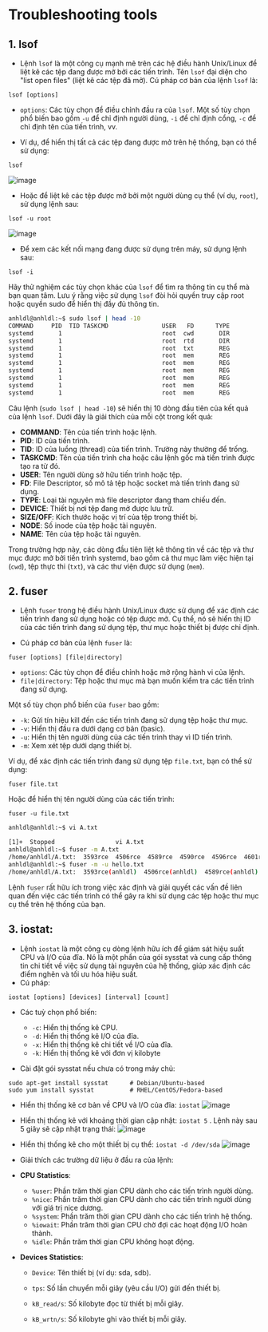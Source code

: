 # Troubleshooting tools

## 1. lsof
- Lệnh `lsof` là một công cụ mạnh mẽ trên các hệ điều hành Unix/Linux để liệt kê các tệp đang được mở bởi các tiến trình. Tên `lsof` đại diện cho "list open files" (liệt kê các tệp đã mở). Cú pháp cơ bản của lệnh `lsof` là:
```
lsof [options]
```

- `options`: Các tùy chọn để điều chỉnh đầu ra của `lsof`. Một số tùy chọn phổ biến bao gồm `-u` để chỉ định người dùng, `-i` để chỉ định cổng, `-c` để chỉ định tên của tiến trình, vv.

- Ví dụ, để hiển thị tất cả các tệp đang được mở trên hệ thống, bạn có thể sử dụng:

```
lsof
```

![image](https://github.com/user-attachments/assets/5393dca3-230a-424b-aaa5-feea7eb9cf18)

- Hoặc để liệt kê các tệp được mở bởi một người dùng cụ thể (ví dụ, `root`), sử dụng lệnh sau:

```
lsof -u root
```

![image](https://github.com/user-attachments/assets/560f7b2a-1eb7-4a08-a046-3aea58fe28f4)

- Để xem các kết nối mạng đang được sử dụng trên máy, sử dụng lệnh sau:
```
lsof -i
```

Hãy thử nghiệm các tùy chọn khác của `lsof` để tìm ra thông tin cụ thể mà bạn quan tâm. Lưu ý rằng việc sử dụng `lsof` đòi hỏi quyền truy cập root hoặc quyền sudo để hiển thị đầy đủ thông tin.


```sh
anhldl@anhldl:~$ sudo lsof | head -10
COMMAND     PID  TID TASKCMD               USER   FD      TYPE             DEVICE SIZE/OFF       NODE NAME
systemd       1                            root  cwd       DIR              253,0     4096          2 /
systemd       1                            root  rtd       DIR              253,0     4096          2 /
systemd       1                            root  txt       REG              253,0  1849992     796746 /usr/lib/systemd/systemd
systemd       1                            root  mem       REG              253,0   149760     797649 /usr/lib/x86_64-linux-gnu/libgpg-error.so.0.32.1
systemd       1                            root  mem       REG              253,0    27072     797591 /usr/lib/x86_64-linux-gnu/libcap-ng.so.0.0.0
systemd       1                            root  mem       REG              253,0   613064     797756 /usr/lib/x86_64-linux-gnu/libpcre2-8.so.0.10.4
systemd       1                            root  mem       REG              253,0   170456     797697 /usr/lib/x86_64-linux-gnu/liblzma.so.5.2.5
systemd       1                            root  mem       REG              253,0   841808     797846 /usr/lib/x86_64-linux-gnu/libzstd.so.1.4.8
systemd       1                            root  mem       REG              253,0  4455728     797596 /usr/lib/x86_64-linux-gnu/libcrypto.so.3

```

Câu lệnh (`sudo lsof | head -10`) sẽ hiển thị 10 dòng đầu tiên của kết quả của lệnh `lsof`. Dưới đây là giải thích của mỗi cột trong kết quả:

- **COMMAND**: Tên của tiến trình hoặc lệnh.
- **PID**: ID của tiến trình.
- **TID**: ID của luồng (thread) của tiến trình. Trường này thường để trống.
- **TASKCMD**: Tên của tiến trình cha hoặc câu lệnh gốc mà tiến trình được tạo ra từ đó.
- **USER**: Tên người dùng sở hữu tiến trình hoặc tệp.
- **FD**: File Descriptor, số mô tả tệp hoặc socket mà tiến trình đang sử dụng. 
- **TYPE**: Loại tài nguyên mà file descriptor đang tham chiếu đến.
- **DEVICE**: Thiết bị nơi tệp đang mở được lưu trữ.
- **SIZE/OFF**: Kích thước hoặc vị trí của tệp trong thiết bị.
- **NODE**: Số inode của tệp hoặc tài nguyên.
- **NAME**: Tên của tệp hoặc tài nguyên.

Trong trường hợp này, các dòng đầu tiên liệt kê thông tin về các tệp và thư mục được mở bởi tiến trình systemd, bao gồm cả thư mục làm việc hiện tại (`cwd`), tệp thực thi (`txt`), và các thư viện được sử dụng (`mem`).

## 2. fuser
- Lệnh `fuser` trong hệ điều hành Unix/Linux được sử dụng để xác định các tiến trình đang sử dụng hoặc có tệp được mở. Cụ thể, nó sẽ hiển thị ID của các tiến trình đang sử dụng tệp, thư mục hoặc thiết bị được chỉ định.

- Cú pháp cơ bản của lệnh `fuser` là:

```
fuser [options] [file|directory]
```

- `options`: Các tùy chọn để điều chỉnh hoặc mở rộng hành vi của lệnh.
- `file|directory`: Tệp hoặc thư mục mà bạn muốn kiểm tra các tiến trình đang sử dụng.

Một số tùy chọn phổ biến của `fuser` bao gồm:
- `-k`: Gửi tín hiệu kill đến các tiến trình đang sử dụng tệp hoặc thư mục.
- `-v`: Hiển thị đầu ra dưới dạng cơ bản (basic).
- `-u`: Hiển thị tên người dùng của các tiến trình thay vì ID tiến trình.
- `-m`: Xem xét tệp dưới dạng thiết bị.

Ví dụ, để xác định các tiến trình đang sử dụng tệp `file.txt`, bạn có thể sử dụng:

```
fuser file.txt
```

Hoặc để hiển thị tên người dùng của các tiến trình:

```
fuser -u file.txt
```


```sh
anhldl@anhldl:~$ vi A.txt

[1]+  Stopped                 vi A.txt
anhldl@anhldl:~$ fuser -m A.txt
/home/anhldl/A.txt:  3593rce  4506rce  4589rce  4590rce  4596rce  4601rce  4618rce
anhldl@anhldl:~$ fuser -m -u hello.txt
/home/anhldl/A.txt:  3593rce(anhldl)  4506rce(anhldl)  4589rce(anhldl)  4590rce(anhldl)  4596rce(anhldl)  4601rce(anhldl)  4618rce(anhldl)
```

Lệnh `fuser` rất hữu ích trong việc xác định và giải quyết các vấn đề liên quan đến việc các tiến trình có thể gây ra khi sử dụng các tệp hoặc thư mục cụ thể trên hệ thống của bạn.

## 3. iostat:
- Lệnh `iostat` là một công cụ dòng lệnh hữu ích để giám sát hiệu suất CPU và I/O của đĩa. Nó là một phần của gói sysstat và cung cấp thông tin chi tiết về việc sử dụng tài nguyên của hệ thống, giúp xác định các điểm nghẽn và tối ưu hóa hiệu suất.
- Cú pháp:
```
iostat [options] [devices] [interval] [count]
```
- Các tuỳ chọn phổ biến:
  - `-c`: Hiển thị thống kê CPU.
  - `-d`: Hiển thị thống kê I/O của đĩa.
  - `-x`: Hiển thị thống kê chi tiết về I/O của đĩa.
  - `-k`: Hiển thị thống kê với đơn vị kilobyte
  
- Cài đặt gói sysstat nếu chưa có trong máy chủ:
```
sudo apt-get install sysstat      # Debian/Ubuntu-based
sudo yum install sysstat          # RHEL/CentOS/Fedora-based
```

- Hiển thị thống kê cơ bản về CPU và I/O của đĩa: `iostat`
![image](https://github.com/user-attachments/assets/27cfba65-f2a8-48fb-b4e8-c166b8876280)

- Hiển thị thống kê với khoảng thời gian cập nhật: `iostat 5` . Lệnh này sau 5 giây sẽ cập nhật trạng thái:
![image](https://github.com/user-attachments/assets/340cec19-bc1b-4d23-9117-8a6e13635f67)

- Hiển thị thống kê cho một thiết bị cụ thể: `iostat -d /dev/sda`
![image](https://github.com/user-attachments/assets/f0329f55-431e-4189-9b44-7d99f44477f4)

- Giải thích các trường dữ liệu ở đầu ra của lệnh:
- **CPU Statistics**:
  - `%user`: Phần trăm thời gian CPU dành cho các tiến trình người dùng.
  - `%nice`: Phần trăm thời gian CPU dành cho các tiến trình người dùng với giá trị nice dương.
  - `%system`: Phần trăm thời gian CPU dành cho các tiến trình hệ thống.
  - `%iowait`: Phần trăm thời gian CPU chờ đợi các hoạt động I/O hoàn thành.
  - `%idle`: Phần trăm thời gian CPU không hoạt động.

- **Devices Statistics**:
  - `Device`: Tên thiết bị (ví dụ: sda, sdb).

  - `tps`: Số lần chuyển mỗi giây (yêu cầu I/O) gửi đến thiết bị.

  - `kB_read/s`: Số kilobyte đọc từ thiết bị mỗi giây.

  - `kB_wrtn/s`: Số kilobyte ghi vào thiết bị mỗi giây.

